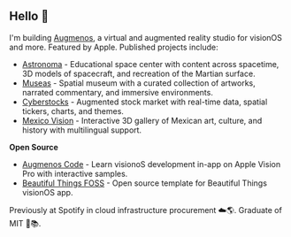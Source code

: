 ## Hello 👋

I'm building [Augmenos](https://www.augmenos.com), a virtual and augmented reality studio for visionOS and more. Featured by Apple. Published projects include:

- [Astronoma](https://www.astronoma.app) - Educational space center with content across spacetime, 3D models of spacecraft, and recreation of the Martian surface.
- [Museas](https://www.museas.com) - Spatial museum with a curated collection of artworks, narrated commentary, and immersive  environments.
- [Cyberstocks](https://www.augmenos.com/cyberstocks) - Augmented stock market with real-time data, spatial tickers, charts, and themes. 
- [Mexico Vision](https://www.augmenos.com/mexicovision) - Interactive 3D gallery of Mexican art, culture, and history with multilingual  support.

**Open Source**
- [Augmenos Code](https://github.com/augmenos/AugmenosCode) - Learn visionoS development in-app on Apple Vision Pro with interactive samples. 
- [Beautiful Things FOSS](https://github.com/augmenos/BeautifulThingsFOSS) - Open source template for Beautiful Things visionOS app.

Previously at Spotify in cloud infrastructure procurement ☁️🌎. Graduate of MIT 🤖📚.
